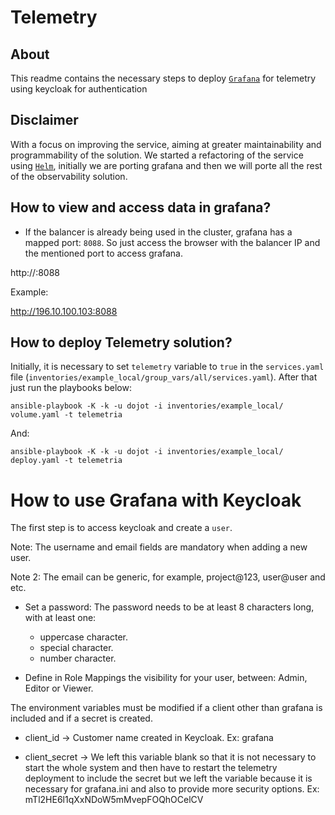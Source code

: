 # Telemetry

## About

This readme contains the necessary steps to deploy [`Grafana`](https://grafana.com/grafana/) for telemetry using keycloak for authentication

## Disclaimer

With a focus on improving the service, aiming at greater maintainability and programmability of the solution. We started a refactoring of the service using [`Helm`](https://helm.sh/), initially we are porting grafana and then we will porte all the rest of the observability solution.

## How to view and access data in grafana?

* If the balancer is already being used in the cluster, grafana has a mapped port: ``8088``. So just access the browser with the balancer IP and the mentioned port to access grafana.

http://<ip-balancer>:8088

Example:

http://196.10.100.103:8088

## How to deploy Telemetry solution?

Initially, it is necessary to set ```telemetry``` variable to ``true`` in the ``services.yaml`` file (`inventories/example_local/group_vars/all/services.yaml`). After that just run the playbooks below:

```
ansible-playbook -K -k -u dojot -i inventories/example_local/ volume.yaml -t telemetria
```

And:

```
ansible-playbook -K -k -u dojot -i inventories/example_local/ deploy.yaml -t telemetria
```

# How to use Grafana with Keycloak

The first step is to access keycloak and create a ``user``.

Note: The username and email fields are mandatory when adding a new user.

Note 2: The email can be generic, for example, project@123, user@user and etc.

* Set a password: The password needs to be at least 8 characters long, with at least one:
    - uppercase character.
    - special character.
    - number character.

* Define in Role Mappings the visibility for your user, between: Admin, Editor or Viewer.

The environment variables must be modified if a client other than grafana is included and if a secret is created.

* client_id -> Customer name created in Keycloak. Ex: grafana

* client_secret -> We left this variable blank so that it is not necessary to start the whole system and then have to restart the telemetry deployment to include the secret but we left the variable because it is necessary for grafana.ini and also to provide more security options. Ex: mTl2HE6l1qXxNDoW5mMvepFOQhOCelCV
